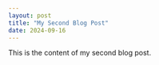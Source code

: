 ```yaml
---
layout: post
title: "My Second Blog Post"
date: 2024-09-16
---
```


This is the content of my second blog post.
